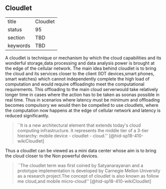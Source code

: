 ## Cloudlet


|          |          |
| -------- | -------- |
| title    | Cloudlet |
| status   | 95       |
| section  | TBD      |
| keywords | TBD      |




A cloudlet is technique or mechanism by which the cloud capabilities and
its wonderful storage,data processing and data analysis power is brought
at the edge of the cellular network. The main idea behind cloudlet is to
bring the cloud and its services closer to the client (IOT devices,smart
phones, smart watches) which cannot independently complete the high load
of computation and would require offloadingto meet the computational
requirements. This offloading to the main cloud serverwould take
relatively longer time in cases where the action has to be taken as
soonas possible in real time. Thus in scenarios where latency must be
minimum and offloading becomes compulsory we would then be compelled to
use cloudlets, where the computation now happens at the edge of cellular
network and latency is reduced significantly.

> ``It is a new architectural element that extends today's cloud
> computing infrastructure. It represents the middle tier of a 3-tier
> hierarchy: mobile device - cloudlet -
> cloud.'' [@hid-sp18-410-wikiCloudlet]

Thus a cloudlet can be viewed as a mini data center whose aim is to
bring the cloud closer to the Non powerful devices.



> ``The cloudlet term was first coined by Satyanarayanan and a
> prototype implementation is developed by Carnegie Mellon University
> as a research project.The concept of cloudlet is also known as
> follow me cloud,and mobile
> micro-cloud'' [@hid-sp18-410-wikiCloudlet]

